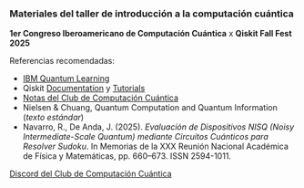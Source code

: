### Materiales del taller de introducción a la computación cuántica
**1er Congreso Iberoamericano de Computación Cuántica**
x **Qiskit Fall Fest 2025**

Referencias recomendadas:

- [IBM Quantum Learning](https://quantum.cloud.ibm.com/learning/en)
- Qiskit [Documentation](https://quantum.cloud.ibm.com/docs/en/guides) y [Tutorials](https://quantum.cloud.ibm.com/docs/en/tutorials)
- [Notas del Club de Computación Cuántica](https://clubcomputacioncuantica.github.com/notas)
- Nielsen & Chuang, Quantum Computation and Quantum Information (*texto estándar*)
- Navarro, R., De Anda, J. (2025). *Evaluación de Dispositivos NISQ (Noisy Intermediate-Scale Quantum) mediante Circuitos Cuánticos para Resolver Sudoku*. In Memorias de la XXX Reunión Nacional Académica de Física y Matemáticas, pp. 660–673. ISSN 2594-1011.

[Discord del Club de Computación Cuántica](https://discord.gg/46GDw6C2Ak)
